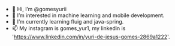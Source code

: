- 👋 Hi, I’m @gomesyurii
- 👀 I’m interested in machine learning and mobile development.
- 🌱 I’m currently learning fluig and java-spring.
- 📫 My instagram is gomes_yur1, my linkedin is 'https://www.linkedin.com/in/yuri-de-jesus-gomes-2869a1222'.


